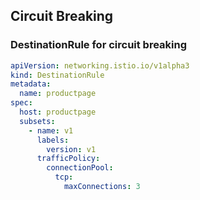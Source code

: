 ## Circuit Breaking

### DestinationRule for circuit breaking

```yaml
apiVersion: networking.istio.io/v1alpha3
kind: DestinationRule
metadata:
  name: productpage
spec:
  host: productpage
  subsets:
    - name: v1
      labels:
        version: v1
      trafficPolicy:
        connectionPool:
          tcp:
            maxConnections: 3
```
